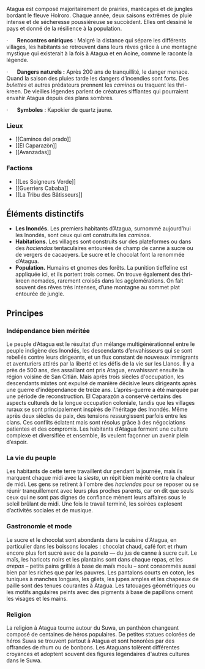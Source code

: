 Atagua est composé majoritairement de prairies, marécages et de jungles bordant le fleuve Holroro. Chaque année, deux saisons extrêmes de pluie intense et de sécheresse poussiéreuse se succèdent. Elles ont dessiné le pays et donné de la résilience à la population.

·      **Rencontres oniriques** : Malgré la distance qui sépare les différents villages, les habitants se retrouvent dans leurs rêves grâce à une montagne mystique qui existerait à la fois à Atagua et en Aoine, comme le raconte la légende.

·      **Dangers naturels :** Après 200 ans de tranquillité, le danger menace. Quand la saison des pluies tarde les dangers d’incendies sont forts. Des _bulettes_ et autres prédateurs prennent les _caminos_ ou traquent les thri-kreen. De vieilles légendes parlent de créatures sifflantes qui pourraient envahir Atagua depuis des plans sombres.

·      **Symboles** : Kapokier de quartz jaune.

### Lieux
- [[Caminos del prado]]
- [[El Caparazòn]]
- [[Avanzadas]]
### Factions
- [[Les Soigneurs Verde]]
- [[Guerriers Cababa]]
- [[La Tribu des Bâtisseurs]] 
## Éléments distinctifs

- **Les Inondés.** Les premiers habitants d’Atagua, surnommé aujourd’hui les Inondés, sont ceux qui ont construits les _caminos_.
- **Habitations.** Les villages sont construits sur des plateformes ou dans des _haciendas_ tentaculaires entourées de champ de canne à sucre ou de vergers de cacaoyers. Le sucre et le chocolat font la renommée d’Atagua.
- **Population.** Humains et gnomes des forêts. La punition tieffeline est appliquée ici, et ils portent trois cornes. On trouve également des thri-kreen nomades, rarement croisés dans les agglomérations. On fait souvent des rêves très intenses, d’une montagne au sommet plat entourée de jungle.

## Principes

### Indépendance bien méritée

Le peuple d’Atagua est le résultat d’un mélange multigénérationnel entre le peuple indigène des Inondés, les descendants d’envahisseurs qui se sont rebellés contre leurs dirigeants, et un flux constant de nouveaux immigrants et aventuriers attirés par la liberté et les défis de la vie sur les Llanos. Il y a près de 500 ans, des assaillant ont pris Atagua, envahissant ensuite la région voisine de San Citlán. Mais après trois siècles d'occupation, les descendants mixtes ont expulsé de manière décisive leurs dirigeants après une guerre d'indépendance de treize ans. L’après-guerre a été marquée par une période de reconstruction. El Caparazón a conservé certains des aspects culturels de la longue occupation coloniale, tandis que les villages ruraux se sont principalement inspirés de l'héritage des Inondés. Même après deux siècles de paix, des tensions ressurgissent parfois entre les clans. Ces conflits éclatent mais sont résolus grâce à des négociations patientes et des compromis. Les habitants d’Atagua forment une culture complexe et diversifiée et ensemble, ils veulent façonner un avenir plein d’espoir.

### La vie du peuple

Les habitants de cette terre travaillent dur pendant la journée, mais ils marquent chaque midi avec la _siesta_, un répit bien mérité contre la chaleur de midi. Les gens se retirent à l'ombre des _haciendas_ pour se reposer ou se réunir tranquillement avec leurs plus proches parents, car on dit que seuls ceux qui ne sont pas dignes de confiance mènent leurs affaires sous le soleil brûlant de midi. Une fois le travail terminé, les soirées explosent d’activités sociales et de musique.

### Gastronomie et mode

Le sucre et le chocolat sont abondants dans la cuisine d'Atagua, en particulier dans les boissons locales : chocolat chaud, café fort et rhum encore plus fort sucré avec de la _panela_ — du jus de canne à sucre cuit. Le maïs, les haricots noirs et les plantains sont dans chaque repas, et les _arepas_ – petits pains grillés à base de maïs moulu – sont consommés aussi bien par les riches que par les pauvres. Les pantalons courts en coton, les tuniques à manches longues, les gilets, les jupes amples et les chapeaux de paille sont des tenues courantes à Atagua. Les tatouages ​​géométriques ou les motifs angulaires peints avec des pigments à base de papillons ornent les visages et les mains.

### Religion

La religion à Atagua tourne autour du Suwa, un panthéon changeant composé de centaines de héros populaires. De petites statues colorées de héros Suwa se trouvent partout à Atagua et sont honorées par des offrandes de rhum ou de bonbons. Les Ataguans tolèrent différentes croyances et adoptent souvent des figures légendaires d'autres cultures dans le Suwa.